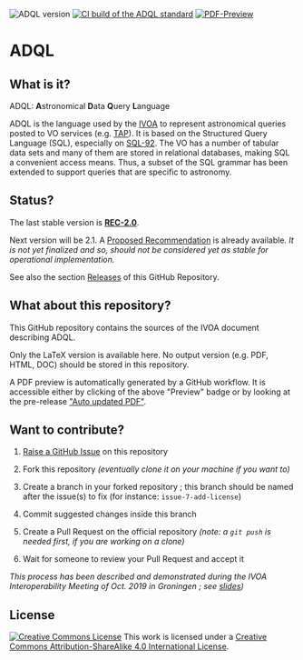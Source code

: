 ![ADQL version](https://img.shields.io/badge/ADQL-PR--2.1-yellow.svg)
[![CI build of the ADQL standard](../../workflows/CI%20build%20of%20the%20ADQL%20standard/badge.svg)](../../actions)
[![PDF-Preview](https://img.shields.io/badge/Preview-PDF-blue)](../../releases/download/auto-pdf-preview/ADQL-draft.pdf)

# ADQL

## What is it?

ADQL: **A**stronomical **D**ata **Q**uery **L**anguage

ADQL is the language used by the [IVOA](http://www.ivoa.net/) to represent
astronomical queries posted to VO services (e.g.
[TAP](http://www.ivoa.net/documents/TAP/)). It is based on the Structured Query
Language (SQL), especially on [SQL-92](https://en.wikipedia.org/wiki/SQL-92).
The VO has a number of tabular data sets and many of them are stored in
relational databases, making SQL a convenient access means. Thus, a subset of
the SQL grammar has been extended to support queries that are specific to
astronomy.

## Status?

The last stable version is
**[REC-2.0](http://www.ivoa.net/documents/latest/ADQL.html)**.

Next version will be 2.1. A
[Proposed Recommendation](http://www.ivoa.net/documents/ADQL/20180112/) is
already available. _It is not yet finalized and so, should not be considered
yet as stable for operational implementation._

See also the section
[Releases](https://github.com/ivoa-std/ADQL/releases) of this GitHub Repository.

## What about this repository?

This GitHub repository contains the sources of the IVOA document describing
ADQL.

Only the LaTeX version is available here. No output version (e.g. PDF, HTML,
DOC) should be stored in this repository.

A PDF preview is automatically generated by a GitHub workflow. It is accessible
either by clicking of the above "Preview" badge or by looking at the
pre-release
["Auto updated PDF"](../../releases/tag/auto-pdf-preview).

## Want to contribute?

1. [Raise a GitHub Issue](https://github.com/ivoa-std/ADQL/issues/new) on this
   repository

2. Fork this repository _(eventually clone it on your machine if you want to)_

3. Create a branch in your forked repository ; this branch should be named after the issue(s) to fix (for instance: `issue-7-add-license`)

4. Commit suggested changes inside this branch

5. Create a Pull Request on the official repository _(note: a `git push` is needed first, if you are working on a clone)_

6. Wait for someone to review your Pull Request and accept it

_This process has been described and demonstrated during the IVOA Interoperability Meeting of Oct. 2019 in Groningen ; see [slides](https://wiki.ivoa.net/internal/IVOA/InterOpOct2019GitHub/IVOA_Github.pdf))_

## License

[![Creative Commons License](https://i.creativecommons.org/l/by-sa/4.0/88x31.png)](http://creativecommons.org/licenses/by-sa/4.0/)
This work is licensed under a
[Creative Commons Attribution-ShareAlike 4.0 International License](http://creativecommons.org/licenses/by-sa/4.0/).

